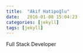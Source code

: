 ```yaml
---
title:  "Akif Hatipoğlu"
date:   2016-01-08 15:04:23
categories: [jekyll]
tags: [jekyll]
---
```

Full Stack Developer
